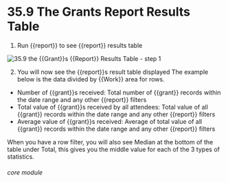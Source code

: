 # 35.9 The Grants Report Results Table

1.  Run {{report}} to see {{report}} results table

![35.9 the {{Grant}}s {{Report}} Results Table - step 1](35.9_the_Grants_Report_Results_Table_im_1.png)

2. You will now see the {{report}}s result table displayed
The example below is the data divided by {{Work}} area for rows.
- Number of {{grant}}s received: Total number of {{grant}} records within the date range and any other {{report}} filters
- Total value of {{grant}}s received by all attendees: Total value of all {{grant}} records within the date range and any other {{report}} filters
- Average value of {{grant}}s received: Average of total value of all {{grant}} records within the date range and any other {{report}} filters

When you have a row filter, you will also see Median at the bottom of the table under Total, this gives you the middle value for each of the 3 types of statistics.

###### core module
